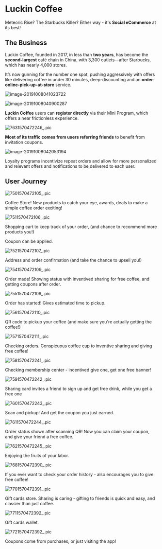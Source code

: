 
# Luckin Coffee

Meteoric Rise? The Starbucks Killer? Either way - it's **Social eCommerce** at its best!



## The Business

Luckin Coffee, founded in 2017, in less than **two years**, has become the **second-largest** café chain in China, with 3,300 outlets—after Starbucks, which has nearly 4,000 stores.

It’s now gunning for the number one spot, pushing aggressively with offers like delivering coffee in under 30 minutes, deep-discounting and an **order-online-pick-up-at-store** service.

![image-20191008041023722](images/image-20191008041023722.png)

![image-20191008040900287](images/image-20191008040900287.png)





**Luckin  Coffee** users can  **register  directly**  via their Mini Program,  which offers a near frictionless  experience.  

![7631570472246_.pic](images/qr-luckin.jpg)



**Most of its traffic comes from  users referring friends** to  benefit from invitation coupons. 



![image-20191008042053194](images/image-20191008042053194.png)



 Loyalty programs incentivize repeat orders and allow for more personalized and relevant offers and notifications to be delivered to each user.







## User Journey



![7501570472105_.pic](images/7501570472105.png)



Coffee Store! New products to catch your eye, awards, deals to make a simple coffee order exciting!



![7511570472106_.pic](images/7511570472106.png)

Shopping cart to keep track of your order, (and chance to recommend more products you!)

Coupon can be applied.



![7521570472107_.pic](images/7521570472107.png)

Address and order confirmation (and take the chance to upsell you!)




![7541570472109_.pic](images/7541570472109.png)



Order made! Showing status with inventived sharing for free coffee, and getting coupons after order.

![7551570472109_.pic](images/7551570472109.png)



Order has started! Gives estimated time to pickup.



![7561570472110_.pic](images/7561570472110.png)

QR code to pickup your coffee (and make sure you're actually getting the coffee!)



![7571570472111_.pic](images/7571570472111.png)



Checking orders. Conspicuous coffee cup to inventive sharing and giving free coffee!



![7581570472241_.pic](images/7581570472241.png)

Checking membership center - incentived give one, get one free banner!

![7591570472242_.pic](images/7591570472242.png)

Sharing card invites a friend to sign up and get free drink, while you get a free one

![7601570472243_.pic](images/7601570472243.png)

Scan and pickup! And get the coupon you just earned.



![7611570472244_.pic](images/7611570472244.png)

Order status shown after scanning QR! Now you can claim your coupon, and give your friend a free coffee.



![7621570472245_.pic](images/7621570472245.png)

Enjoying the fruits of your labor.



![7681570472390_.pic](images/7681570472390.png)

If you ever want to check your order history - also encourages you to give free coffee!



![7701570472391_.pic](images/7701570472391.png)

Gift cards store. Sharing is caring - gifting to friends is quick and easy, and classier than just coffee.


![7711570472392_.pic](images/7711570472392.png)

Gift cards wallet.




![7721570472392_.pic](images/7721570472392.png)

Coupons come from purchases, or just visiting the app!





